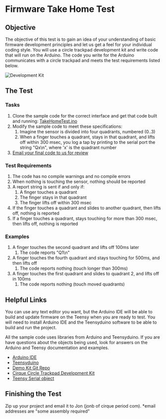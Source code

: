 
# Firmware Take Home Test

## Objective

The objective of this test is to gain an idea of your understanding of basic firmware development principles and let us get a feel for your individual coding style. You will use a circle trackpad development kit and write code that will run on the Arduino. The code you write for the Arduino communicates with a circle trackpad and meets the test requirements listed below.

![Development Kit](CircleTrackpadDevKit_Small.jpg)

## The Test

### Tasks

1. Clone the sample code for the correct interface and get that code built and running: [TakeHomeTest.ino](TakeHomeTest.ino)
2. Modify the sample code to meet these specifications:
    1. Imagine the sensor is divided into four quadrants, numbered (0..3)
    2. When a finger touches a quadrant, stays in that quadrant, and lifts off within 300 msec, you log a tap by printing to the serial port the string "Qx\n",  where 'x' is the quadrant number
3. [Email your final code to us for review](#finishing-the-test)

### Test Requirements 
1. The code has no compile warnings and no compile errors
2. When nothing is touching the sensor, nothing should be reported
3. A report string is sent if and only if:
    1. A finger touches a quadrant
    2. The finger stays in that quadrant
    3. The finger lifts off within 300 msec
4. If the finger touches a quadrant and slides to another quadrant, then lifts off, nothing is reported
5. If a finger touches a quadrant, stays touching for more than 300 msec, then lifts off, nothing is reported

### Examples

1. A finger touches the second quadrant and lifts off 100ms later
    1. The code reports "Q1\n"
2. A finger touches the fourth quadrant and stays touching for 500ms, and then lifts off
    1. The code reports nothing (touch longer than 300ms)
3. A finger touches the first quadrant and slides to quadrant 2, and lifts off in 100ms
    1. The code reports nothing (touch moved quadrants)

## Helpful Links

You can use any text editor you want, but the Arduino IDE will be able to build
and update firmware on the Teensy when you are ready to test. You will need to 
install Arduino IDE and the Teensyduino software to be able to build and run the
project. 

All the sample code uses libraries from Arduino and Teensyduino. If you are have questions about the objects being used, look for answers on the Arduino
and Teensy documentation and examples. 

* [Arduino IDE](https://www.arduino.cc/en/software)
* [Teensyduino](https://www.pjrc.com/teensy/td_download.html)
* [Demo Kit Git Repo](https://github.com/cirque-corp/Cirque_Pinnacle_1CA027)
* [Cirque Circle Trackpad Development Kit](https://www.cirque.com/circle-trackpad-dev-kit)
* [Teensy Serial object](https://www.pjrc.com/teensy/td_serial.html)

## Finishing the Test

Zip up your project and email it to Jon (jonb of cirque period com).
*email addresses are "some assembly required"
